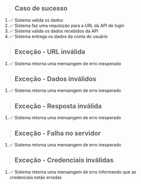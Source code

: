 > ## Caso de sucesso
1. ✅ Sistema valida os dados
2. ✅ Sistema faz uma requisição para a URL da API de login
3. ✅ Sistema valida os dados recebidos da API
4. ✅ Sistema entrega os dados da conta do usuário

> ## Exceção - URL inválida
1. ✅ Sistema retorna uma mensangem de erro inesperado

> ## Exceção - Dados inválidos
1. ✅ Sistema retorna uma mensangem de erro inesperado

> ## Exceção - Resposta inválida
1. ✅ Sistema retorna uma mensangem de erro inesperado

> ## Exceção - Falha no servidor
1. ✅ Sistema retorna uma mensangem de erro inesperado

> ## Exceção - Credenciais inválidas
1. ✅ Sistema retorna uma mensangem de erro informando que as credenciais estão erradas